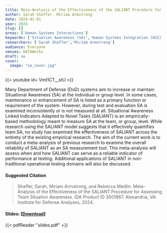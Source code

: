 ```yaml
---
title: Meta-Analysis of the Effectiveness of the SALIANT Procedure for Assessing Team Situation Awareness
author: Sarah Shaffer, Miriam Armstrong
date: 2024-01-01
year: 2024
slug: []
areas: ['Human Systems Interactions']
keywords: ['Situation Awareness (SA)','Human Systems Integration (HSI)','Meta-Analysis','Teams','Assessment Methodology']
researchers: ['Sarah Shaffer','Miriam Armstrong']
audience: Everyone
venues: DATAWorks
draft: no
cover:
  image: "sa_cover.jpg"
---
```


{{< youtube id= Vmt1CT__stU >}}

Many Department of Defense (DoD) systems aim to increase or maintain Situational Awareness (SA) at the individual or group level. In some cases, maintenance or enhancement of SA is listed as a primary function or requirement of the system. However, during test and evaluation SA is examined inconsistently or is not measured at all. Situational Awareness Linked Indicators Adapted to Novel Tasks (SALIANT) is an empirically-based methodology meant to measure SA at the team, or group, level. While research using the SALIANT model suggests that it effectively quantifies team SA, no study has examined the effectiveness of SALIANT across the entirety of the existing empirical research.  The aim of the current work is to conduct a meta-analysis of previous research to examine the overall reliability of SALIANT as an SA measurement tool. This meta-analysis will assess when and how SALIANT can serve as a reliable indicator of performance at testing. Additional applications of SALIANT in non-traditional operational testing domains will also be discussed.

#### Suggested Citation
> Shaffer, Sarah, Miriam Armstrong, and Rebecca Medlin. Meta-Analysis of the Effectiveness of the SALIANT Procedure for Assessing Team Situation Awareness. IDA Product ID 3001867. Alexandria, VA: Institute for Defense Analyses, 2024.

#### Slides: [[Download](slides.pdf)]
{{< pdfReader "slides.pdf" >}}




